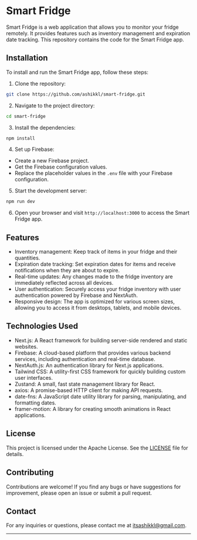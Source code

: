 # Smart Fridge

Smart Fridge is a web application that allows you to monitor your fridge remotely. It provides features such as inventory management and expiration date tracking. This repository contains the code for the Smart Fridge app.

## Installation

To install and run the Smart Fridge app, follow these steps:

1. Clone the repository:

```bash
git clone https://github.com/ashikkl/smart-fridge.git
```

2. Navigate to the project directory:

```bash
cd smart-fridge
```

3. Install the dependencies:

```bash
npm install
```

4. Set up Firebase:

- Create a new Firebase project.
- Get the Firebase configuration values.
- Replace the placeholder values in the `.env` file with your Firebase configuration.

5. Start the development server:

```bash
npm run dev
```

6. Open your browser and visit `http://localhost:3000` to access the Smart Fridge app.

## Features

- Inventory management: Keep track of items in your fridge and their quantities.
- Expiration date tracking: Set expiration dates for items and receive notifications when they are about to expire.
- Real-time updates: Any changes made to the fridge inventory are immediately reflected across all devices.
- User authentication: Securely access your fridge inventory with user authentication powered by Firebase and NextAuth.
- Responsive design: The app is optimized for various screen sizes, allowing you to access it from desktops, tablets, and mobile devices.

## Technologies Used

- Next.js: A React framework for building server-side rendered and static websites.
- Firebase: A cloud-based platform that provides various backend services, including authentication and real-time database.
- NextAuth.js: An authentication library for Next.js applications.
- Tailwind CSS: A utility-first CSS framework for quickly building custom user interfaces.
- Zustand: A small, fast state management library for React.
- axios: A promise-based HTTP client for making API requests.
- date-fns: A JavaScript date utility library for parsing, manipulating, and formatting dates.
- framer-motion: A library for creating smooth animations in React applications.

## License

This project is licensed under the Apache License. See the [LICENSE](LICENSE) file for details.

## Contributing

Contributions are welcome! If you find any bugs or have suggestions for improvement, please open an issue or submit a pull request.

## Contact

For any inquiries or questions, please contact me at itsashikkl@gmail.com.

---
